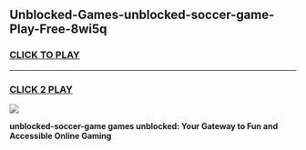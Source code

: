 
## Unblocked-Games-unblocked-soccer-game-Play-Free-8wi5q
<h3>
<a href="https://premium76.site?title=unblocked-soccer-game&ref=23A">CLICK TO PLAY</a></h3>
<hr>

<h3>
<a href="https://premium76.site?title=unblocked-soccer-game&ref=23A">CLICK 2 PLAY</a>
  
</h3>

<a href="https://premium76.site?title=unblocked-soccer-game&ref=23A"><img src="https://clearcache.store/games.png"></a>


**unblocked-soccer-game games unblocked: Your Gateway to Fun and Accessible Online Gaming**
